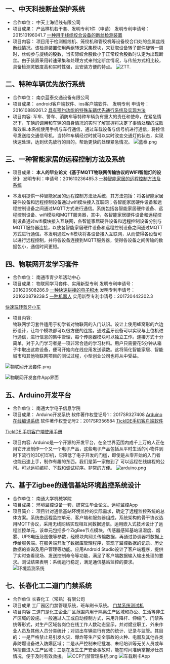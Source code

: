 ## 一、中天科技断丝保护系统
* 合作单位：
中天上海铝线有限公司
* 项目成果：
产品样机若干套、发明专利1件（申请）
发明专利申请号：201510196041.7
[一种用于线缆绞合设备的断丝检测装置](http://www.soopat.com/Patent/201510196041)
* 项目内容：
项目用于检测框绞机、笼绞机和管绞机等设备绞合口处的金属丝线断线情况。该检测装置使用两组转速采集模块，来获取设备转子部件旋转一周时，丝线参与旋绕的股数，当实际绞合股数小于正常绞合股数时认定为出现断丝。由于装置采用转速采集和处理方式来判定断丝情况，与传统方式相比较，具备检测灵敏度高和实时性强，且安装方便的特点。
![ZTT.](http://upload-images.jianshu.io/upload_images/2433593-8cefa3e2f6cc2892.png?imageMogr2/auto-orient/strip%7CimageView2/2/w/1240)

## 二、特种车辆优先放行系统
* 合作单位：
南京蓝泰交通设备有限公司
* 项目成果：
android客户端软件、ios客户端软件、
发明专利 申请号：201610889261.2
[具有预约功能的特殊车辆优先通行系统及实现方法](http://www.soopat.com/Patent/201610889261)
* 项目内容: 
 军车、警车、消防车等特种车辆负有重大的责任和使命，在紧急情况下，车辆的调用和车辆的自身情况的实时了解掌握将决定了事情处理的成败和效率.本系统使用手机与车行通信，通过车载设备与信号机进行通信，将控信号发送给交通信号机，当特种车辆经过时就可以实时改变交通灯的状态，实现快速处理，达到优先放行的目的。帮助更快的处理紧急情况。
![蓝泰.png](http://upload-images.jianshu.io/upload_images/2433593-2f0fa40db9131873.png?imageMogr2/auto-orient/strip%7CimageView2/2/w/1240)

## 三、一种智能家居的远程控制方法及系统
* 项目成果：
**本人的毕业论文《基于MQTT物联网传输协议的WIFI智能灯的设计》**
发明专利：申请号：201610236485.3
[一种智能家居的远程控制方法及系统](http://www.soopat.com/Patent/201610236485)

* 本发明提供一种智能家居的远程控制方法及系统，其方法包括：将各智能家居硬件设备和远程控制设备通过wifi模块接入互联网；各智能家居硬件设备和远程控制设备之间通过MQTT方式进行通信。系统包括各智能家居硬件设备、远程控制设备、wifi模块和MQTT服务器，其中，各智能家居硬件设备和远程控制设备通过wifi模块接入互联网，各智能家居硬件设备和远程控制设备分别与MQTT服务器连接，以使各智能家居硬件设备和远程控制设备之间通过MQTT方式进行通信。本发明通过wifi模块将各设备接入互联网，从而使得各设备可以进行远程控制，并将各设备连接到MQTT服务器，使得各设备之间传输的数据包小，通信时间更短。

## 四、物联网开发学习套件
* 合作单位：
南通市青少年活动中心
* 项目成果：
物联网学习套件、实用新型专利
发明专利申请号：201620508286.9 
[一种快速拼接的电子积木](http://www.soopat.com/Patent/201620508286)
发明专利申请号：201620879239.5 
[一种机器人](http://www.soopat.com/Patent/201610236485)
实用新型专利申请号：201720442302.3

[快速玩转蓝牙小车
](https://www.jianshu.com/p/3516515d9beb)
* 项目内容:  
物联网学习套件适用于初学者对物联网的入门认识。设计上使用蜂窝形的六边形设计，让每个模块都可以很方便的连接。通过蓝牙设备可以实现与上位机进行通信，进行信息的集中管理，每个传感器模块可以独立工作。连接方式十分简单，对于入门学习者是一项非常合适的学习材料。用户只需要花5分钟从箱子中取出这款设备，便可开始向在线应用发送读数。这将简化智能家居、智能城市和其他物联网项目的测试过程，小型创业公司也将从中受益。


![物联网开发套件.png](http://upload-images.jianshu.io/upload_images/2433593-8a1922ac3f25e763.png?imageMogr2/auto-orient/strip%7CimageView2/2/w/1240)

![物联网开发套件App界面](http://upload-images.jianshu.io/upload_images/2433593-24c5989e9861ea1c.png?imageMogr2/auto-orient/strip%7CimageView2/2/w/1000)


## 五、Arduino开发平台
* 合作单位：
南通大学电子信息学院
* 项目成果：
Arduino开发系统
软件著作权登记号1：2017SR327408
[Arduino在线编译系统](http://www.publics.com.cn/software/2017SR327408/)
软件著作权登记号2：2017SR356584
[TickIDE手机客户端软件](http://www.publics.com.cn/software/2017SR356584/)

[TickIDE 手机客户端使用手册](https://www.jianshu.com/p/49e18249f7e3)
* 项目内容: 
Arduino是一个开源的开发平台，在全世界范围内成千上万的人正在用它开发制作一个又一个电子产品，这些电子产品包括从平时生活的小物件到时下流行的3D打印机，它降低了电子开发的门槛，即使是从零开始的入门者也能迅速上手，制作有趣的东西。我们是第一家做到了	可以远程在线编程的公司。可以远程编程、下载和调试程序。非常的方便。
![arduino.png](http://upload-images.jianshu.io/upload_images/2433593-ff119c8d8cb6662f.png?imageMogr2/auto-orient/strip%7CimageView2/2/w/1240)

##  六、基于Zigbee的通信基站环境监控系统设计

* 合作单位：
南通大学机械学院
* 项目成果：
环境监控设备一套，研究生毕业论文。远程监控App
* 项目简介：
项目针对通信基站环境监控的实际需求，确定了远程监控系统的总体方案。系统由远程监控单元、客户端和服务器组成，系统架构的骨干协议选用MQTT协议，采用无线网络实现相互间数据通信。运用嵌入式技术设计了远程监控单元，该单元包括多个ZigBee节点模块，传感器感知基站温湿度、烟雾、UPS电压及图像等参数，经模块向网关传输数据，再通过协调器将数据上传给服务端。在服务端开发了数据库管理程序，实现了监控数据的记录、历史数据的查询及用户管理等功能。应用Android Studio设计了客户端程序，提供了实时查看现场、发送控制命令等功能，满足了客户端数据输入输出处理的要求。测试结果表明：系统运行稳定，满足通信基站监控的要求。
![环境监测系统](http://upload-images.jianshu.io/upload_images/2433593-c21d077f9f006255.png?imageMogr2/auto-orient/strip%7CimageView2/2/w/1240)



##  七、长春化工二道门门禁系统
* 合作单位
长春化工（常熟）有限公司
* 项目成果
工厂园区门禁管理系统，班车刷卡系统。
[门禁系统测试机](cc.glrsmart.com)
* 项目内容
二道门是化工企业厂区范围内用于隔离生产区域和办公、生活等非生产区域的设施。一般通过人工或自动控制方式，采用升降杆、伸缩门、门禁系统等形式，对生产区域各岗位在线工作人数动态显示，并对斌业职工、外来作业人员及其他人员分类统计；对进出车辆进行有效的统计、记录与监管。其目的：一是严格禁止易引发火灾、爆炸等生产安全事故的火种、电器及其他各类非防爆设备进入防爆区域；二是从严控制未经批准、未经培训等无关人员或车辆擅自进入生产区域；三是在发生生产安全事故时，能在时间准确掌握涉仕员情况，便于及时有效救援。
![CCP门禁管理系统.png](http://upload-images.jianshu.io/upload_images/2433593-e0781901d084995b.png?imageMogr2/auto-orient/strip%7CimageView2/2/w/540)
![车载刷卡App](http://upload-images.jianshu.io/upload_images/2433593-0fe53c8e8c42bba0.png?imageMogr2/auto-orient/strip%7CimageView2/2/w/200)




